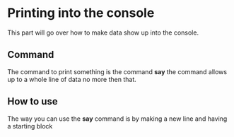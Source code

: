 # Printing into the console
This part will go over how to make data show up into the console.

## Command
The command to print something is the command **say** the command allows up to a whole line of data no more then that.

## How to use
The way you can use the **say** command is by making a new line and having a starting block